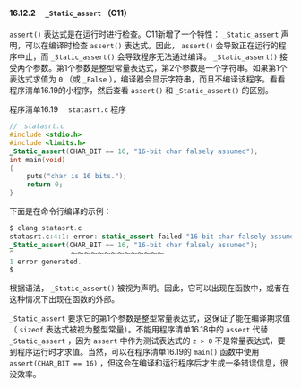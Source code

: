 #### 16.12.2　 `_Static_assert` （C11）

`assert()` 表达式是在运行时进行检查。C11新增了一个特性： `_Static_assert` 声明，可以在编译时检查 `assert()` 表达式。因此， `assert()` 会导致正在运行的程序中止，而 `_Static_assert()` 会导致程序无法通过编译。 `_Static_assert()` 接受两个参数。第1个参数是整型常量表达式，第2个参数是一个字符串。如果第1个表达式求值为 `0` （或 `_False` ），编译器会显示字符串，而且不编译该程序。看看程序清单16.19的小程序，然后查看 `assert()` 和 `_Static_assert()` 的区别。

程序清单16.19　 `statasrt.c` 程序

```c
//　statasrt.c
#include <stdio.h>
#include <limits.h>
_Static_assert(CHAR_BIT == 16, "16-bit char falsely assumed");
int main(void)
{
　　 puts("char is 16 bits.");
　　 return 0;
}
```

下面是在命令行编译的示例：

```c
$ clang statasrt.c
statasrt.c:4:1: error: static_assert failed "16-bit char falsely assumed"
_Static_assert(CHAR_BIT == 16, "16-bit char falsely assumed");
^　　　　　　　　 ～～～～～～～～～～～～～～
1 error generated.
$
```

根据语法， `_Static_assert()` 被视为声明。因此，它可以出现在函数中，或者在这种情况下出现在函数的外部。

`_Static_assert` 要求它的第1个参数是整型常量表达式，这保证了能在编译期求值（ `sizeof` 表达式被视为整型常量）。不能用程序清单16.18中的 `assert` 代替 `_Static_assert` ，因为 `assert` 中作为测试表达式的 `z > 0` 不是常量表达式，要到程序运行时才求值。当然，可以在程序清单16.19的 `main()` 函数中使用 `assert(CHAR_BIT == 16)` ，但这会在编译和运行程序后才生成一条错误信息，很没效率。

